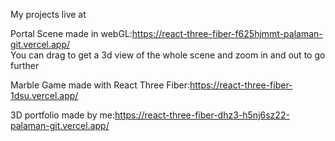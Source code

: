 My projects live at 

Portal Scene made in webGL:https://react-three-fiber-f625hjmmt-palaman-git.vercel.app/   
You can drag to get a 3d view of the whole scene and zoom in and out to go further  

Marble Game made with React Three Fiber:https://react-three-fiber-1dsu.vercel.app/   

3D portfolio made by me:https://react-three-fiber-dhz3-h5nj6sz22-palaman-git.vercel.app/   
